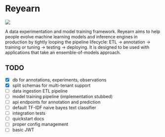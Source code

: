 # Reyearn

![](https://media.giphy.com/media/3orif368drh8LRG7WU/giphy.gif)

A data experimentation and model training framework. Reyearn aims to help people evolve machine learning models and inference engines in production by tightly looping the pipeline lifecycle: ETL -> annotation -> training or tuning -> testing -> deploying. It is designed to be used with applications that take an ensemble-of-models approach.

## TODO

- [x] db for annotations, experiments, observations
- [x] split schemas for multi-tenant support
- [ ] data ingestion ETL pipeline
- [ ] model training pipeline (implementation stubbed)
- [ ] api endpoints for annotation and prediction
- [ ] default TF-IDF naive bayes text classifier
- [ ] integration tests
- [ ] quickstart docs
- [ ] proper config management
- [ ] basic JWT